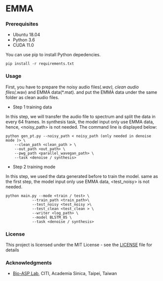# EMMA
### Prerequisites
* Ubuntu 18.04
* Python 3.6
* CUDA 11.0

You can use pip to install Python depedencies.
```
pip install -r requirements.txt 
```
### Usage

First, you have to prepare the noisy audio files(*.wav), clean audio files(*.wav) and EMMA data(*.mat). and put the EMMA data under the same folder as clean audio files.
* Step 1 training data 

In this step, we will transfer the audio file to spectrum and split the data in every 64 frames. In synthesis task, the model input only use EMMA data, hence, <noisy_path> is not needed. The command line is displayed below:
```
python gen_pt.py --noisy_path < noisy_path (only needed in denoise mode )> \   
    --clean_path <clean_path > \       
    --out_path <out_path> \       
    --pwg_path <parallel_wavegan_path> \       
    --task <denoise / synthesis>
```
  
* Step 2 training mode

In this step, we used the data generated before to train the model. same as the first step, the model input only use EMMA data, <test_noisy> is not needed. 
```
python main.py --mode <train / test> \
            --train_path <train_path>\
            --test_noisy <test_noisy >\
            --test_clean <test_clean > \
            --writer <log_path> \
            --model BLSTM_05 \
            --task <denoise / synthesis>
```
### License

This project is licensed under the MIT License - see the [LICENSE](LLICENSE) file for details

### Acknowledgments
* [Bio-ASP Lab](https://bio-asplab.citi.sinica.edu.tw), CITI, Academia Sinica, Taipei, Taiwan
